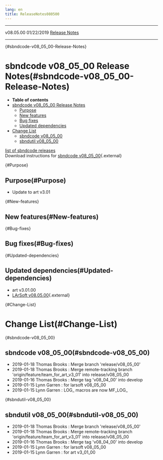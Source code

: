 ```yaml
---
lang: en
title: ReleaseNotes080500
---
```


  ----------- ------------ -- -- ------------------------------------------------------
  v08.05.00   01/22/2019         [Release Notes](ReleaseNotes080500.html)
  ----------- ------------ -- -- ------------------------------------------------------

{#sbndcode-v08_05_00-Release-Notes}

sbndcode v08\_05\_00 Release Notes(#sbndcode-v08_05_00-Release-Notes)
======================================================================================

-   **Table of contents**
-   [sbndcode v08\_05\_00 Release
    Notes](#sbndcode-v08_05_00-Release-Notes)
    -   [Purpose](#Purpose)
    -   [New features](#New-features)
    -   [Bug fixes](#Bug-fixes)
    -   [Updated dependencies](#Updated-dependencies)
-   [Change List](#Change-List)
    -   [sbndcode v08\_05\_00](#sbndcode-v08_05_00)
    -   [sbndutil v08\_05\_00](#sbndutil-v08_05_00)

[list of sbndcode
releases](List_of_SBND_code_releases.html)\
Download instructions for [sbndcode
v08\_05\_00](http://scisoft.fnal.gov/scisoft/bundles/sbnd/v08_05_00/sbndcode-v08_05_00.html){.external}

{#Purpose}

Purpose(#Purpose)
----------------------------------

-   Update to art v3.01

{#New-features}

New features(#New-features)
--------------------------------------------

{#Bug-fixes}

Bug fixes(#Bug-fixes)
--------------------------------------

{#Updated-dependencies}

Updated dependencies(#Updated-dependencies)
------------------------------------------------------------

-   art v3.01.00
-   [LArSoft
    v08.05.00](https://cdcvs.fnal.gov/redmine/projects/larsoft/wiki/ReleaseNotes080500){.external}

{#Change-List}

Change List(#Change-List)
==========================================

{#sbndcode-v08_05_00}

sbndcode v08\_05\_00(#sbndcode-v08_05_00)
----------------------------------------------------------

-   2019-01-18 Thomas Brooks : Merge branch \'release/v08\_05\_00\'
-   2019-01-18 Thomas Brooks : Merge remote-tracking branch
    \'origin/feature/team\_for\_art\_v3\_01\' into release/v08\_05\_00
-   2019-01-16 Thomas Brooks : Merge tag \'v08\_04\_00\' into develop
-   2019-01-15 Lynn Garren : for larsoft v08\_05\_00
-   2019-01-15 Lynn Garren : LOG\_ macros are now MF\_LOG\_

{#sbndutil-v08_05_00}

sbndutil v08\_05\_00(#sbndutil-v08_05_00)
----------------------------------------------------------

-   2019-01-18 Thomas Brooks : Merge branch \'release/v08\_05\_00\'
-   2019-01-18 Thomas Brooks : Merge remote-tracking branch
    \'origin/feature/team\_for\_art\_v3\_01\' into release/v08\_05\_00
-   2019-01-16 Thomas Brooks : Merge tag \'v08\_04\_00\' into develop
-   2019-01-15 Lynn Garren : for larsoft v08\_05\_00
-   2019-01-15 Lynn Garren : for art v3\_01\_00

